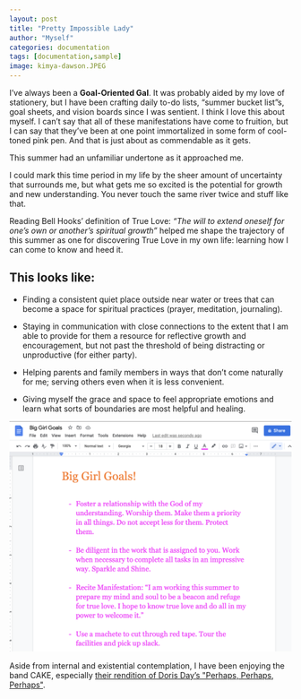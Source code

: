 ```yaml
---
layout: post
title: "Pretty Impossible Lady"
author: "Myself"
categories: documentation
tags: [documentation,sample]
image: kimya-dawson.JPEG
---
```


I’ve always been a **Goal-Oriented Gal**. It was probably aided by my love of stationery, but I have been crafting daily to-do lists, “summer bucket list”s, goal sheets, and vision boards since I was sentient. I think I love this about myself. I can’t say that all of these manifestations have come to fruition, but I can say that they’ve been at one point immortalized in some form of cool-toned pink pen. And that is just about as commendable as it gets.

This summer had an unfamiliar undertone as it approached me. 

I could mark this time period in my life by the sheer amount of uncertainty that surrounds me, but what gets me so excited is the potential for growth and new understanding. You never touch the same river twice and stuff like that.

Reading Bell Hooks’ definition of True Love: *“The will to extend oneself for one’s own or another’s spiritual growth”* helped me shape the trajectory of this summer as one for discovering True Love in my own life: learning how I can come to know and heed it.

## This looks like:

- Finding a consistent quiet place outside near water or trees that can become a space for spiritual practices (prayer, meditation, journaling).

- Staying in communication with close connections to the extent that I am able to provide for them a resource for reflective growth and encouragement, but not past the threshold of being distracting or unproductive (for either party).

- Helping parents and family members in ways that don’t come naturally for me; serving others even when it is less convenient. 

- Giving myself the grace and space to feel appropriate emotions and learn what sorts of boundaries are most helpful and healing.

![Big Girl Goals](https://raw.githubusercontent.com/sophieggee/fkagrace/gh-pages/assets/img/big-girl-goals.png "Big Girl Goals")

Aside from internal and existential contemplation, I have been enjoying the band CAKE, especially [their rendition of Doris Day’s "Perhaps, Perhaps, Perhaps"](https://open.spotify.com/track/056bAgyXJrvqWzESDcU4CJ?si=9c8e139e9c084367).

